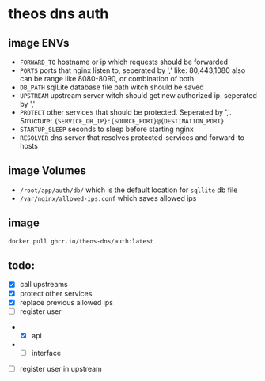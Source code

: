 # theos dns auth

## image ENVs
- `FORWARD_TO` hostname or ip which requests should be forwarded
- `PORTS` ports that nginx listen to, seperated by ',' like: 80,443,1080 also can be range like 8080-8090, or combination of both
- `DB_PATH` sqlLite database file path witch should be saved
- `UPSTREAM` upstream server witch should get new authorized ip. seperated by ','
- `PROTECT` other services that should be protected. Seperated by ','. Structure: `{SERVICE_OR_IP}:{SOURCE_PORT}@{DESTINATION_PORT}`
- `STARTUP_SLEEP` seconds to sleep before starting nginx
- `RESOLVER` dns server that resolves protected-services and forward-to hosts


## image Volumes
- `/root/app/auth/db/` which is the default location for `sqllite` db file
- `/var/nginx/allowed-ips.conf` which saves allowed ips

## image
`docker pull ghcr.io/theos-dns/auth:latest`


## todo:
- [x] call upstreams
- [x] protect other services
- [x] replace previous allowed ips
- [ ] register user
- - [x] api
- - [ ] interface
- [ ] register user in upstream
